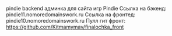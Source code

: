 pindie backend
админка для сайта игр Pindie
Ссылка на бэкенд: pindie11.nomoredomainswork.ru
Ссылка на фронтед: pindie10.nomoredomainswork.ru
Пулл гит фронт: https://github.com/Kitmamymav/finalochka_front

